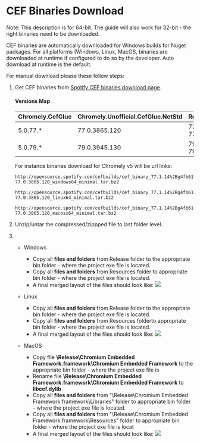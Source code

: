 # CEF Binaries Download

Note: This description is for 64-bit. The guide will also work for 32-bit - the right binaries need to be downloaded.

CEF binaries are automatically downloaded for Windows builds for Nuget packages. For all platforms (Windows, Linux, MacOS, binaries are downloaded at runtime if configured to do so by the developer. Auto download at runtime is the default.

For manual download please these follow steps:

1.  Get CEF binaries from [Spotify CEF binaries download page](http://opensource.spotify.com/cefbuilds/index.html). 

     #### Versions Map 
    | Chromely.CefGlue| Chromely.Unofficial.CefGlue.NetStd | Required CEF Binary |
    | :---         | :---         | :--- |
    | 5.0.77.* | 77.0.3865.120 | 77.1.14%2Bg4fb61d2%2Bchromium-77.0.3865.120 |
    | 5.0.79.* | 79.0.3945.130 | 79.1.36+g90301bd+chromium-79.0.3945.130 |
    
    For instance binaries download for Chromely v5 will be url links: 
    ```` 
    http://opensource.spotify.com/cefbuilds/cef_binary_77.1.14%2Bg4fb61d2%2Bchromium-77.0.3865.120_windows64_minimal.tar.bz2

    http://opensource.spotify.com/cefbuilds/cef_binary_77.1.14%2Bg4fb61d2%2Bchromium-77.0.3865.120_linux64_minimal.tar.bz2

    http://opensource.spotify.com/cefbuilds/cef_binary_77.1.14%2Bg4fb61d2%2Bchromium-77.0.3865.120_macosx64_minimal.tar.bz2
     ````

2. Unzip/untar the compressed/zippped file to last folder level.

3. - Windows
        - Copy all **files and folders** from Release folder to the appropriate bin folder - where the project exe file is 
                located.
        - Copy all **files and folders** from Resources folder to appropriate bin folder - where the project exe file is located.
        - A final merged layout of the files should look like:
           ![](https://github.com/mattkol/Chromely/blob/master/Screenshots/win_cef_binaries.png)

    - Linux
        - Copy all **files and folders** from Release folder to the appropriate bin folder - where the project exe file is 
                located.
        - Copy all **files and folders** from Resources folderto appropriate bin folder - where the project exe file is located.
        - A final merged layout of the files should look like:
           ![](https://github.com/mattkol/Chromely/blob/master/Screenshots/linux_cef_binaries.png)


    - MacOS
        - Copy file **\Release\Chromium Embedded Framework.framework\Chromium Embedded Framework** to the appropriate bin folder - where the project exe file is 
        - Rename file **\Release\Chromium Embedded Framework.framework\Chromium Embedded Framework** to **libcef.dylib** 
        - Copy all **files and folders** from "\Release\Chromium Embedded Framework.framework\Libraries" folder to appropriate bin folder - where the project exe file is located.
        - Copy all **files and folders** from "\Release\Chromium Embedded Framework.framework\Resources" folder to appropriate bin folder - where the project exe file is locat
        - A final merged layout of the files should look like:
           ![](https://github.com/mattkol/Chromely/blob/master/Screenshots/macos_cef_binaries.png)
